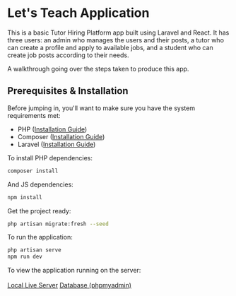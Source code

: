 # Let's Teach Application

This is a basic Tutor Hiring Platform app built using Laravel and React. It has three users: an admin who manages the users and their posts, a tutor who can create a profile and apply to available jobs, and a student who can create job posts according to their needs. 

A walkthrough going over the steps taken to produce this app.

## Prerequisites & Installation

Before jumping in, you'll want to make sure you have the system requirements met:
- PHP ([Installation Guide](https://www.php.net/manual/en/install.php))
- Composer ([Installation Guide](https://getcomposer.org/doc/00-intro.md)) 
- Laravel ([Installation Guide](https://laravel.com/docs/10.x))

To install PHP dependencies:

```bash
composer install
```
And JS dependencies:
```bash
npm install
```

Get the project ready:

```bash
php artisan migrate:fresh --seed
```

To run the application:

```bash
php artisan serve
npm run dev
```

To view the application running on the server: 
<br><br>
[Local Live Server](http://127.0.0.1:8000/) 
[Database (phpmyadmin)](http://127.0.0.1:9000/) 
